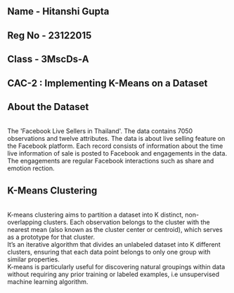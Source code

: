 <h2>Name - Hitanshi Gupta<br/>
<h2>Reg No - 23122015<br/>
<h2>Class - 3MscDs-A<br/>
<h2>CAC-2 : Implementing K-Means on a Dataset<br/>

<h2>About the Dataset</h2><br/>
The 'Facebook Live Sellers in Thailand'. The data contains 7050 observations and twelve attributes. The data is about live selling feature on the Facebook platform. Each record consists of information about the time live information of sale is posted to Facebook and engagements in the data. The engagements are regular Facebook interactions such as share and emotion rection.

<h2>K-Means Clustering</h2><br/> 
K-means clustering aims to partition a dataset into K distinct, non-overlapping clusters. Each observation belongs to the cluster with the nearest mean (also known as the cluster center or centroid), which serves as a prototype for that cluster.<br/>
It’s an iterative algorithm that divides an unlabeled dataset into K different clusters, ensuring that each data point belongs to only one group with similar properties.<br/>
K-means is particularly useful for discovering natural groupings within data without requiring any prior training or labeled examples, i.e unsupervised machine learning algorithm.